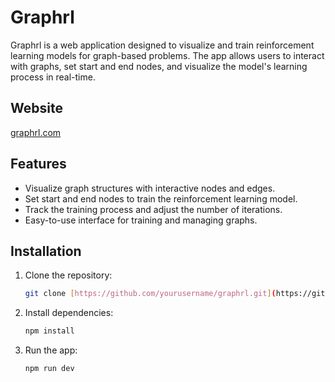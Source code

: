 # Graphrl

Graphrl is a web application designed to visualize and train reinforcement learning models for graph-based problems. The app allows users to interact with graphs, set start and end nodes, and visualize the model's learning process in real-time.

## Website

[graphrl.com](https://graphrl.com)

## Features

- Visualize graph structures with interactive nodes and edges.
- Set start and end nodes to train the reinforcement learning model.
- Track the training process and adjust the number of iterations.
- Easy-to-use interface for training and managing graphs.

## Installation

1. Clone the repository:

   ```bash
   git clone [https://github.com/yourusername/graphrl.git](https://github.com/HashiramaP/GraphReinforcmentLearning/tree/main)
   ```

2. Install dependencies:

   ```bash
   npm install
   ```

3. Run the app:
   ```bash
   npm run dev
   ```
